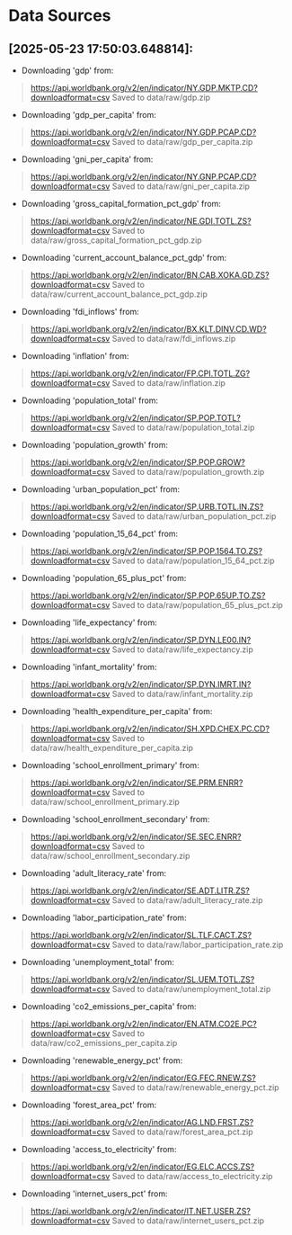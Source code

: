 # Data Sources


## [2025-05-23 17:50:03.648814]:
- Downloading 'gdp' from:
> https://api.worldbank.org/v2/en/indicator/NY.GDP.MKTP.CD?downloadformat=csv
> Saved to data/raw/gdp.zip
- Downloading 'gdp_per_capita' from:
> https://api.worldbank.org/v2/en/indicator/NY.GDP.PCAP.CD?downloadformat=csv
> Saved to data/raw/gdp_per_capita.zip
- Downloading 'gni_per_capita' from:
> https://api.worldbank.org/v2/en/indicator/NY.GNP.PCAP.CD?downloadformat=csv
> Saved to data/raw/gni_per_capita.zip
- Downloading 'gross_capital_formation_pct_gdp' from:
> https://api.worldbank.org/v2/en/indicator/NE.GDI.TOTL.ZS?downloadformat=csv
> Saved to data/raw/gross_capital_formation_pct_gdp.zip
- Downloading 'current_account_balance_pct_gdp' from:
> https://api.worldbank.org/v2/en/indicator/BN.CAB.XOKA.GD.ZS?downloadformat=csv
> Saved to data/raw/current_account_balance_pct_gdp.zip
- Downloading 'fdi_inflows' from:
> https://api.worldbank.org/v2/en/indicator/BX.KLT.DINV.CD.WD?downloadformat=csv
> Saved to data/raw/fdi_inflows.zip
- Downloading 'inflation' from:
> https://api.worldbank.org/v2/en/indicator/FP.CPI.TOTL.ZG?downloadformat=csv
> Saved to data/raw/inflation.zip
- Downloading 'population_total' from:
> https://api.worldbank.org/v2/en/indicator/SP.POP.TOTL?downloadformat=csv
> Saved to data/raw/population_total.zip
- Downloading 'population_growth' from:
> https://api.worldbank.org/v2/en/indicator/SP.POP.GROW?downloadformat=csv
> Saved to data/raw/population_growth.zip
- Downloading 'urban_population_pct' from:
> https://api.worldbank.org/v2/en/indicator/SP.URB.TOTL.IN.ZS?downloadformat=csv
> Saved to data/raw/urban_population_pct.zip
- Downloading 'population_15_64_pct' from:
> https://api.worldbank.org/v2/en/indicator/SP.POP.1564.TO.ZS?downloadformat=csv
> Saved to data/raw/population_15_64_pct.zip
- Downloading 'population_65_plus_pct' from:
> https://api.worldbank.org/v2/en/indicator/SP.POP.65UP.TO.ZS?downloadformat=csv
> Saved to data/raw/population_65_plus_pct.zip
- Downloading 'life_expectancy' from:
> https://api.worldbank.org/v2/en/indicator/SP.DYN.LE00.IN?downloadformat=csv
> Saved to data/raw/life_expectancy.zip
- Downloading 'infant_mortality' from:
> https://api.worldbank.org/v2/en/indicator/SP.DYN.IMRT.IN?downloadformat=csv
> Saved to data/raw/infant_mortality.zip
- Downloading 'health_expenditure_per_capita' from:
> https://api.worldbank.org/v2/en/indicator/SH.XPD.CHEX.PC.CD?downloadformat=csv
> Saved to data/raw/health_expenditure_per_capita.zip
- Downloading 'school_enrollment_primary' from:
> https://api.worldbank.org/v2/en/indicator/SE.PRM.ENRR?downloadformat=csv
> Saved to data/raw/school_enrollment_primary.zip
- Downloading 'school_enrollment_secondary' from:
> https://api.worldbank.org/v2/en/indicator/SE.SEC.ENRR?downloadformat=csv
> Saved to data/raw/school_enrollment_secondary.zip
- Downloading 'adult_literacy_rate' from:
> https://api.worldbank.org/v2/en/indicator/SE.ADT.LITR.ZS?downloadformat=csv
> Saved to data/raw/adult_literacy_rate.zip
- Downloading 'labor_participation_rate' from:
> https://api.worldbank.org/v2/en/indicator/SL.TLF.CACT.ZS?downloadformat=csv
> Saved to data/raw/labor_participation_rate.zip
- Downloading 'unemployment_total' from:
> https://api.worldbank.org/v2/en/indicator/SL.UEM.TOTL.ZS?downloadformat=csv
> Saved to data/raw/unemployment_total.zip
- Downloading 'co2_emissions_per_capita' from:
> https://api.worldbank.org/v2/en/indicator/EN.ATM.CO2E.PC?downloadformat=csv
> Saved to data/raw/co2_emissions_per_capita.zip
- Downloading 'renewable_energy_pct' from:
> https://api.worldbank.org/v2/en/indicator/EG.FEC.RNEW.ZS?downloadformat=csv
> Saved to data/raw/renewable_energy_pct.zip
- Downloading 'forest_area_pct' from:
> https://api.worldbank.org/v2/en/indicator/AG.LND.FRST.ZS?downloadformat=csv
> Saved to data/raw/forest_area_pct.zip
- Downloading 'access_to_electricity' from:
> https://api.worldbank.org/v2/en/indicator/EG.ELC.ACCS.ZS?downloadformat=csv
> Saved to data/raw/access_to_electricity.zip
- Downloading 'internet_users_pct' from:
> https://api.worldbank.org/v2/en/indicator/IT.NET.USER.ZS?downloadformat=csv
> Saved to data/raw/internet_users_pct.zip
